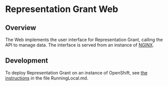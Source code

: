 # Representation Grant Web

## Overview

The Web implements the user interface for Representation Grant, calling the API to manage data. The interface is served from an instance of [NGINX](https://www.nginx.com/).

## Development

To deploy Representation Grant on an instance of OpenShift, see [the instructions](../RunningLocal.md) in the file RunningLocal.md.